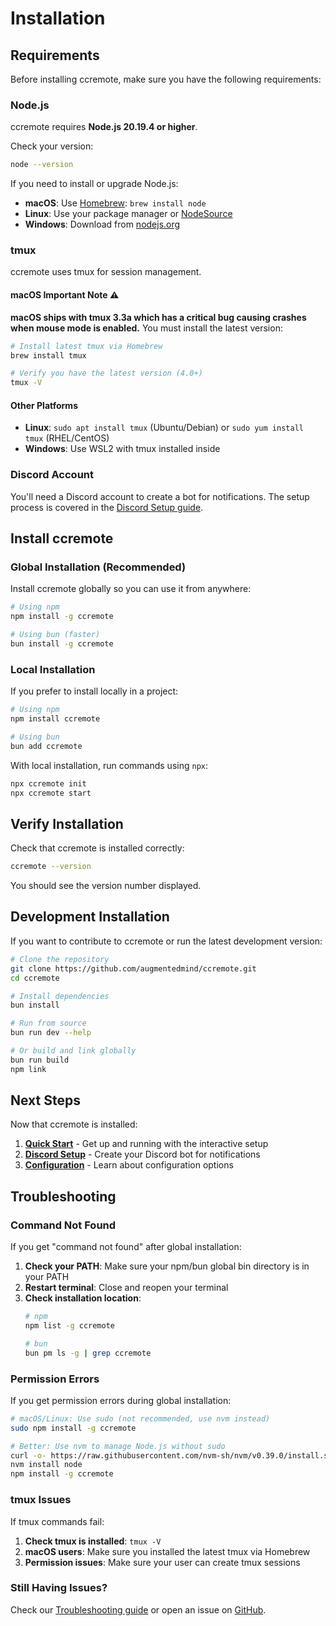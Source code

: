 # Installation

## Requirements

Before installing ccremote, make sure you have the following requirements:

### Node.js
ccremote requires **Node.js 20.19.4 or higher**.

Check your version:
```bash
node --version
```

If you need to install or upgrade Node.js:
- **macOS**: Use [Homebrew](https://brew.sh/): `brew install node`
- **Linux**: Use your package manager or [NodeSource](https://github.com/nodesource/distributions)
- **Windows**: Download from [nodejs.org](https://nodejs.org/)

### tmux

ccremote uses tmux for session management. 

#### macOS Important Note ⚠️
**macOS ships with tmux 3.3a which has a critical bug causing crashes when mouse mode is enabled.** You must install the latest version:

```bash
# Install latest tmux via Homebrew
brew install tmux

# Verify you have the latest version (4.0+)
tmux -V
```

#### Other Platforms
- **Linux**: `sudo apt install tmux` (Ubuntu/Debian) or `sudo yum install tmux` (RHEL/CentOS)
- **Windows**: Use WSL2 with tmux installed inside

### Discord Account
You'll need a Discord account to create a bot for notifications. The setup process is covered in the [Discord Setup guide](./discord-setup.md).

## Install ccremote

### Global Installation (Recommended)

Install ccremote globally so you can use it from anywhere:

```bash
# Using npm
npm install -g ccremote

# Using bun (faster)
bun install -g ccremote
```

### Local Installation

If you prefer to install locally in a project:

```bash
# Using npm
npm install ccremote

# Using bun
bun add ccremote
```

With local installation, run commands using `npx`:
```bash
npx ccremote init
npx ccremote start
```

## Verify Installation

Check that ccremote is installed correctly:

```bash
ccremote --version
```

You should see the version number displayed.

## Development Installation

If you want to contribute to ccremote or run the latest development version:

```bash
# Clone the repository
git clone https://github.com/augmentedmind/ccremote.git
cd ccremote

# Install dependencies
bun install

# Run from source
bun run dev --help

# Or build and link globally
bun run build
npm link
```

## Next Steps

Now that ccremote is installed:

1. **[Quick Start](./quick-start.md)** - Get up and running with the interactive setup
2. **[Discord Setup](./discord-setup.md)** - Create your Discord bot for notifications
3. **[Configuration](./configuration.md)** - Learn about configuration options

## Troubleshooting

### Command Not Found

If you get "command not found" after global installation:

1. **Check your PATH**: Make sure your npm/bun global bin directory is in your PATH
2. **Restart terminal**: Close and reopen your terminal
3. **Check installation location**: 
   ```bash
   # npm
   npm list -g ccremote
   
   # bun  
   bun pm ls -g | grep ccremote
   ```

### Permission Errors

If you get permission errors during global installation:

```bash
# macOS/Linux: Use sudo (not recommended, use nvm instead)
sudo npm install -g ccremote

# Better: Use nvm to manage Node.js without sudo
curl -o- https://raw.githubusercontent.com/nvm-sh/nvm/v0.39.0/install.sh | bash
nvm install node
npm install -g ccremote
```

### tmux Issues

If tmux commands fail:

1. **Check tmux is installed**: `tmux -V`
2. **macOS users**: Make sure you installed the latest tmux via Homebrew
3. **Permission issues**: Make sure your user can create tmux sessions

### Still Having Issues?

Check our [Troubleshooting guide](./troubleshooting.md) or open an issue on [GitHub](https://github.com/augmentedmind/ccremote/issues).